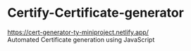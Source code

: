 # Certify-Certificate-generator
https://cert-generator-ty-miniproject.netlify.app/
<br>
Automated Certificate generation using JavaScript
